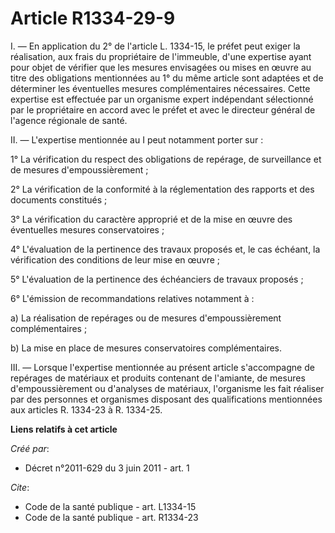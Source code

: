 # Article R1334-29-9

I. ― En application du 2° de l'article L. 1334-15, le préfet peut exiger la réalisation, aux frais du propriétaire de
l'immeuble, d'une expertise ayant pour objet de vérifier que les mesures envisagées ou mises en œuvre au titre des
obligations mentionnées au 1° du même article sont adaptées et de déterminer les éventuelles mesures complémentaires
nécessaires. Cette expertise est effectuée par un organisme expert indépendant sélectionné par le propriétaire en accord avec
le préfet et avec le directeur général de l'agence régionale de santé. 

II. ― L'expertise mentionnée au I peut notamment porter sur : 

1° La vérification du respect des obligations de repérage, de surveillance et de mesures d'empoussièrement ; 

2° La vérification de la conformité à la réglementation des rapports et des documents constitués ; 

3° La vérification du caractère approprié et de la mise en œuvre des éventuelles mesures conservatoires ; 

4° L'évaluation de la pertinence des travaux proposés et, le cas échéant, la vérification des conditions de leur mise en
œuvre ; 

5° L'évaluation de la pertinence des échéanciers de travaux proposés ; 

6° L'émission de recommandations relatives notamment à : 

a) La réalisation de repérages ou de mesures d'empoussièrement complémentaires ; 

b) La mise en place de mesures conservatoires complémentaires. 

III. ― Lorsque l'expertise mentionnée au présent article s'accompagne de repérages de matériaux et produits contenant de
l'amiante, de mesures d'empoussièrement ou d'analyses de matériaux, l'organisme les fait réaliser par des personnes et
organismes disposant des qualifications mentionnées aux articles R. 1334-23 à R. 1334-25.

**Liens relatifs à cet article**

_Créé par_:

  - Décret n°2011-629 du 3 juin 2011 - art. 1

_Cite_:

  - Code de la santé publique - art. L1334-15
  - Code de la santé publique - art. R1334-23
